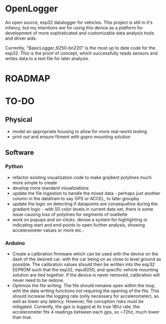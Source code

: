 # OpenLogger
An open source, esp32 datalogger for vehicles. This project is still in it's infancy, but my intentions are for using this device as a platform for development of more sophisticated and customizable data analysis tools and driver aids.

Currently, "BasicLogger_9250-bn220" is the most up to date code for the esp32. This is the proof of concept, which successfully reads sensors and writes data to a text file for later analysis.

# ROADMAP


# TO-DO

## Physical
- model an appropriate housing to allow for more real-world testing
- print out and ensure fitment with gopro mounting solution


## Software

### Python
- refactor existing visualization code to make gradient polylines much more simple to create
- develop more standard visualizations
- update the file ingestion to handle the mixed data - perhaps just another column in the datafram to say GPS or ACCEL, to later groupby
- update the logic on detecting if datapoints are consequetive during the gradient logic - with 50 color levels in current data set, there is some issue causing loss of polylines for segments of ouellette
- work on popups and on-clicks. devise a system for highlighting or indicating start and end-points to open  further analysis, showing accelerometer values or more etc..


### Arduino
- Create a calibration firmware which can be used with the device on the dash of the desired car, with the car being on as close to level ground as possible. The calibration values should then be written into the esp32 EEPROM such that the esp32, mpu9250, and specific vehicle mounting solution are tied together. If the device is never removed, calibration will never need to be redone.
- Optimize the file writing. The file should remaine open within the loop, with the data writing functions not requiring the opening of the file. This should increase the logging rate (only necessary for accelerometer), as well as lower any latency. However, file corruption risks must be mitigated. Currently, the gps is logged at its true 18hz rate, the accelerometer fits 4 readings between each gps, so ~72hz, much lower than true. 
